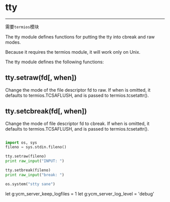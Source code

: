 # tty   
---
需要`termios`模块

The tty module defines functions for putting the tty into cbreak and raw modes.

Because it requires the termios module, it will work only on Unix.

The tty module defines the following functions:

## tty.setraw(fd[, when])
Change the mode of the file descriptor fd to raw. If when is omitted, it defaults to termios.TCSAFLUSH, and is passed to termios.tcsetattr().

## tty.setcbreak(fd[, when])
Change the mode of file descriptor fd to cbreak. If when is omitted, it defaults to termios.TCSAFLUSH, and is passed to termios.tcsetattr().

```python

import os, sys
fileno = sys.stdin.fileno()

tty.setraw(fileno)
print raw_input("INPUT: ")

tty.setbreak(fileno)
print raw_input("break: ")

os.system("stty sane")


```

let g:ycm_server_keep_logfiles = 1
let g:ycm_server_log_level = 'debug'
